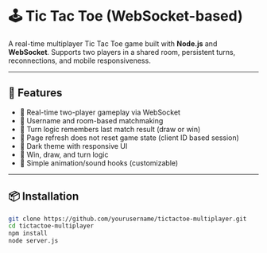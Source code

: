 # 🕹️ Tic Tac Toe (WebSocket-based)

A real-time multiplayer Tic Tac Toe game built with **Node.js** and **WebSocket**. Supports two players in a shared room, persistent turns, reconnections, and mobile responsiveness.

---

## 🚀 Features

- 🔁 Real-time two-player gameplay via WebSocket
- 🔐 Username and room-based matchmaking
- 🔁 Turn logic remembers last match result (draw or win)
- 🔄 Page refresh does not reset game state (client ID based session)
- 🎨 Dark theme with responsive UI
- 🧠 Win, draw, and turn logic
- 🎉 Simple animation/sound hooks (customizable)

---

## 📦 Installation

```bash
git clone https://github.com/yourusername/tictactoe-multiplayer.git
cd tictactoe-multiplayer
npm install
node server.js
